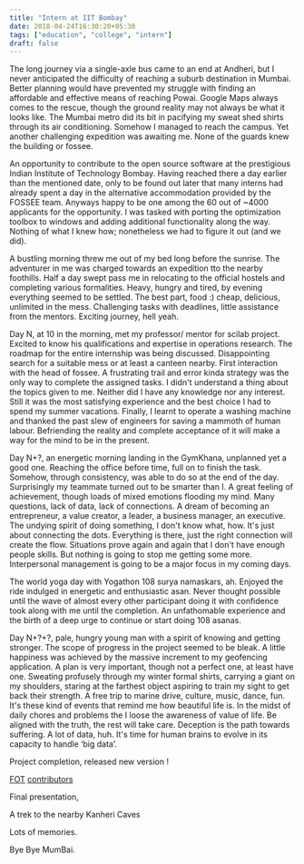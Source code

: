 ```yaml
---
title: "Intern at IIT Bombay"
date: 2018-04-24T16:30:20+05:30
tags: ["education", "college", "intern"]
draft: false
---
```


The long journey via a single-axle bus came to an end at Andheri, but I never anticipated the difficulty of reaching a suburb destination in Mumbai. Better planning would have prevented my struggle with finding an affordable and effective means of reaching Powai. Google Maps always comes to the rescue, though the ground reality may not always be what it looks like. The Mumbai metro did its bit in pacifying my sweat shed shirts through its air conditioning. Somehow I managed to reach the campus. Yet another challenging expedition was awaiting me. None of the guards knew the building or fossee.

An opportunity to contribute to the open source software at the prestigious Indian Institute of Technology Bombay. Having reached there a day earlier than the mentioned date, only to be found out later that many interns had already spent a day in the alternative accommodation provided by the FOSSEE team. Anyways happy to be one among the 60 out of ~4000 applicants for the opportunity. I was tasked with porting the optimization toolbox to windows and adding additional functionality along the way. Nothing of what I knew how; nonetheless we had to figure it out (and we did).

A bustling morning threw me out of my bed long before the sunrise. The adventurer in me was charged towards an expedition tto the nearby foothills. Half a day swept pass me in relocating to the official hostels and completing various formalities. Heavy, hungry and tired, by evening everything seemed to be settled. The best part, food :) cheap, delicious, unlimited in the mess. Challenging tasks with deadlines, little assistance from the mentors. Exciting journey, hell yeah. 

Day N, at 10 in the morning, met my professor/ mentor for scilab project. Excited to know his qualifications and expertise in operations research. The roadmap for the entire internship was being discussed. Disappointing search for a suitable mess or at least a canteen nearby. First interaction with the head of fossee. A frustrating trail and error kinda strategy was the only way to complete the assigned tasks. I didn't understand a thing about the topics given to me. Neither did I have any knowledge nor any interest. Still it was the most satisfying experience and the best choice I had to spend my summer vacations. Finally, I learnt to operate a washing machine and thanked the past slew of engineers for saving a mammoth of human labour. Befriending the reality and complete acceptance of it will make a way for the mind to be in the present.

Day N+?, an energetic morning landing in the GymKhana, unplanned yet a good one. Reaching the office before time, full on to finish the task. Somehow, through consistency, was able to do so at the end of the day. Surprisingly my teammate turned out to be smarter than I. A great feeling of achievement, though loads of mixed emotions flooding my mind. Many questions, lack of data, lack of connections. A dream of becoming an entrepreneur, a value creator, a leader, a business manager, an executive. The undying spirit of doing something, I don't know what, how. It's just about connecting the dots. Everything is there, just the right connection will create the flow. Situations prove again and again that I don't have enough people skills. But nothing is going to stop me getting some more. Interpersonal management is going to be a major focus in my coming days. 

The world yoga day with Yogathon 108 surya namaskars, ah. Enjoyed the ride indulged in energetic and enthusiastic asan. Never thought possible until the wave of almost every other participant doing it with confidence took along with me until the completion. An unfathomable experience and the birth of a deep urge to continue or start doing 108 asanas.

Day N+?+?, pale, hungry young man with a spirit of knowing and getting stronger. The scope of progress in the project seemed to be bleak. A little happiness was achieved by the massive increment to my geofencing application. A plan is very important, though not a perfect one, at least have one. Sweating profusely through my winter formal shirts, carrying a giant on my shoulders, staring at the farthest object aspiring to train my sight to get back their strength. A free trip to marine drive, culture, music, dance, fun. It's these kind of events that remind me how beautiful life is. In the midst of daily chores and problems the I loose the awareness of value of life. Be aligned with the truth, the rest will take care. Deception is the path towards suffering. A lot of data, huh. It's time for human brains to evolve in its capacity to handle ‘big data’.

Project completion, released new version ! 

[FOT](https://atoms.scilab.org/toolboxes/FOT/0.2) [contributors](https://scilab.in/fossee-scilab-toolbox/optimization-toolbox/aboutus)

Final presentation, 

A trek to the nearby Kanheri Caves 

Lots of memories. 

Bye Bye MumBai.
